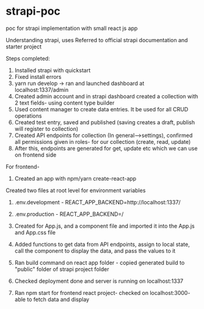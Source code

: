 # strapi-poc
poc for strapi implementation with small react js app

Understanding strapi, uses
Referred to official strapi documentation and starter project

Steps completed: 

1. Installed strapi with quickstart
2. Fixed install errors
3. yarn run develop -> ran and launched dashboard at localhost:1337/admin
4. Created admin account and in strapi dashboard created a collection with 2 text fields- using content type builder
5. Used content manager to create data entries. It be used for all CRUD operations
6. Created test entry, saved and published (saving creates a draft, publish will register to collection)
7. Created API endpoints for collection (In general-->settings), confirmed all permissions given in roles- for our collection (create, read, update)
8. After this, endpoints are generated for get, update etc which we can use on frontend side

For frontend- 
1. Created an app with npm/yarn create-react-app

Created two files at root level for environment variables 
1. .env.development - REACT_APP_BACKEND=http://localhost:1337/  
2. .env.production - REACT_APP_BACKEND=/

1. Created for App.js, and a component file and imported it into the App.js and App.css file
2. Added functions to get data from API endpoints, assign to local state, call the component to display 
the data, and pass the values to it
3. Ran build command on react app folder - copied generated build to "public" folder of strapi project folder
4. Checked deployment done and server is running on localhost:1337
5. Ran npm start for frontend react project- checked on localhost:3000- able to fetch data and display
